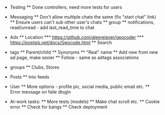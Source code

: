 * Testing
** Done controllers, need more tests for users
* Messaging
** Don't allow multiple chats the same (fix "start chat" link)
** Ensure users can't sub other user's chats
** group
** notifications, read/unread - add last_read_time to chat
* Ads
** Location
*** https://github.com/alexreisner/geocoder
*** https://postgis.net/docs/Geocode.html
** Search
* tags
** Parent/child
** Synonyms
** "Real" name
** Add new from new ad page, make sexier
** Follow - same as adtags associations
* groups
** Clubs, Stores
* Posts
** Into feeds
* User
** More options - profile pic, social media, public email etc.
** Error message on faile dlogin

* At-work tasks:
** More tests (models)
** Make chat scroll etc.
** Cookie error
** Check for bangs
** Check deployment